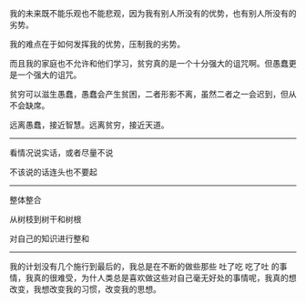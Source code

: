 我的未来既不能乐观也不能悲观，因为我有别人所没有的优势，也有别人所没有的劣势。

我的难点在于如何发挥我的优势，压制我的劣势。

  

而且我的家庭也不允许和他们学习，贫穷真的是一个十分强大的诅咒啊。但愚蠢更是一个强大的诅咒。

  

贫穷可以滋生愚蠢，愚蠢会产生贫困，二者形影不离，虽然二者之一会迟到，但从不会缺席。

  

远离愚蠢，接近智慧。远离贫穷，接近天道。
___
看情况说实话，或者尽量不说

不该说的话连头也不要起
___
整体整合

从树枝到树干和树根

  

对自己的知识进行整和
___
我的计划没有几个施行到最后的，我总是在不断的做些那些 吐了吃 吃了吐 的事情，我真的很难受，为什人类总是喜欢做这些对自己毫无好处的事情呢，我真的想改变，我想改变我的习惯，改变我的思想。